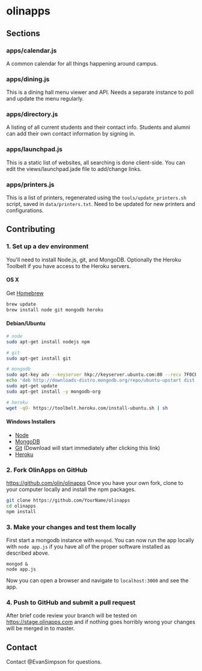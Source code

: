 # olinapps

## Sections

### apps/calendar.js
A common calendar for all things happening around campus.

### apps/dining.js

This is a dining hall menu viewer and API. Needs a separate instance to poll and update the menu regularly.

### apps/directory.js

A listing of all current students and their contact info. Students and alumni can add their own contact information by signing in.

### apps/launchpad.js

This is a static list of websites, all searching is done client-side. You can edit the views/launchpad.jade file to add/change links.

### apps/printers.js

This is a list of printers, regenerated using the `tools/update_printers.sh` script, saved in `data/printers.txt`. Need to be updated for new printers and configurations.

## Contributing

### 1. Set up a dev environment
You'll need to install Node.js, git, and MongoDB. Optionally the Heroku Toolbelt if you have access to the Heroku servers.

#### OS X
Get [Homebrew](http://brew.sh/)
```sh
brew update
brew install node git mongodb heroku
```

#### Debian/Ubuntu
```sh
# node
sudo apt-get install nodejs npm

# git
sudo apt-get install git

# mongodb
sudo apt-key adv --keyserver hkp://keyserver.ubuntu.com:80 --recv 7F0CEB10
echo 'deb http://downloads-distro.mongodb.org/repo/ubuntu-upstart dist 10gen' | sudo tee /etc/apt/sources.list.d/mongodb.list
sudo apt-get update
sudo apt-get install -y mongodb-org

# heroku
wget -qO- https://toolbelt.heroku.com/install-ubuntu.sh | sh
```

#### Windows Installers
* [Node](http://nodejs.org/download/)
* [MongoDB](http://www.mongodb.org/downloads)
* [Git](http://git-scm.com/download/win) (Download will start immediately after clicking this link)
* [Heroku](https://toolbelt.heroku.com/windows)

### 2. Fork OlinApps on GitHub
https://github.com/olin/olinapps
Once you have your own fork, clone to your computer locally and install the npm packages.
```sh
git clone https://github.com/YourName/olinapps
cd olinapps
npm install
```

### 3. Make your changes and test them locally
First start a mongodb instance with `mongod`.
You can now run the app locally with 
`node app.js`
if you have all of the proper software installed as described above.
```
mongod &
node app.js
```
Now you can open a browser and navigate to `localhost:3000` and see the app.

### 4. Push to GitHub and submit a pull request
After brief code review your branch will be tested on https://stage.olinapps.com and if nothing goes horribly wrong your changes will be merged in to master.


## Contact

Contact @EvanSimpson for questions.
